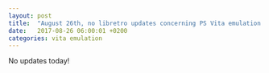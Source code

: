 ```yaml
---
layout: post
title:  "August 26th, no libretro updates concerning PS Vita emulation and emulators"
date:   2017-08-26 06:00:01 +0200
categories: vita emulation
---
```


No updates today!
